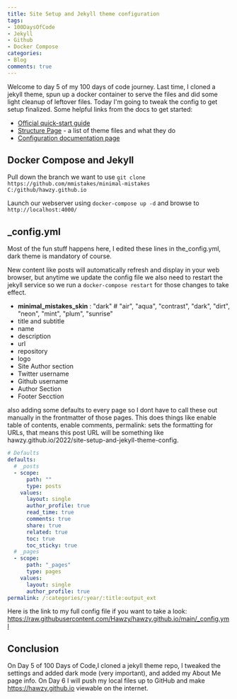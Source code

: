 ```yaml
---
title: Site Setup and Jekyll theme configuration
tags:
- 100DaysOfCode
- Jekyll
- Github
- Docker Compose
categories:
- Blog
comments: true
---
```

Welcome to day 5 of my 100 days of code journey.  Last time, I cloned a jekyll theme, spun up a docker container to serve the files and did some light cleanup of leftover files. Today I'm going to tweak the config to get setup finalized.  Some helpful links from the docs to get started:

* [Official quick-start guide](https://mmistakes.github.io/minimal-mistakes/docs/quick-start-guide/#setup-your-site)
* [Structure Page](https://mmistakes.github.io/minimal-mistakes/docs/structure/) - a list of theme files and what they do
* [Configuration documentation page](https://mmistakes.github.io/minimal-mistakes/docs/configuration/)

## Docker Compose and Jekyll

Pull down the branch we want to use `git clone https://github.com/mmistakes/minimal-mistakes C:/github/hawzy.github.io`

Launch our webserver using `docker-compose up -d` and browse to `http://localhost:4000/`

## _config.yml

Most of the fun stuff happens here, I edited these lines in the_config.yml, dark theme is mandatory of course.

New content like posts will automatically refresh and display in your web browser, but anytime we update the config file we also need to restart the jekyll service so we run a `docker-compose restart` for those changes to take effect.

* **minimal_mistakes_skin**    : "dark" # "air", "aqua", "contrast", "dark", "dirt", "neon", "mint", "plum", "sunrise"
* title and subtitle
* name
* description
* url
* repository
* logo
* Site Author section
* Twitter username
* Github username
* Author Section
* Footer Secction

also adding some defaults to every page so I dont have to call these out manually in the frontmatter of those pages.  This does things like enable table of contents, enable comments, permalink: sets the formatting for URLs, that means this post URL will be something like hawzy.github.io/2022/site-setup-and-jekyll-theme-config.


```yaml
# Defaults
defaults:
  # _posts
  - scope:
      path: ""
      type: posts
    values:
      layout: single
      author_profile: true
      read_time: true
      comments: true
      share: true
      related: true
      toc: true
      toc_sticky: true
  # _pages
  - scope:
      path: "_pages"
      type: pages
    values:
      layout: single
      author_profile: true
permalink: /:categories/:year/:title:output_ext
```

Here is the link to my full config file if you want to take a look: https://raw.githubusercontent.com/Hawzy/hawzy.github.io/main/_config.yml

## Conclusion

On Day 5 of 100 Days of Code,I cloned a jekyll theme repo, I tweaked the settings and added dark mode (very important), and added my About Me page info.  On Day 6 I will push my local files up to GitHub and make https://hawzy.github.io viewable on the internet.
